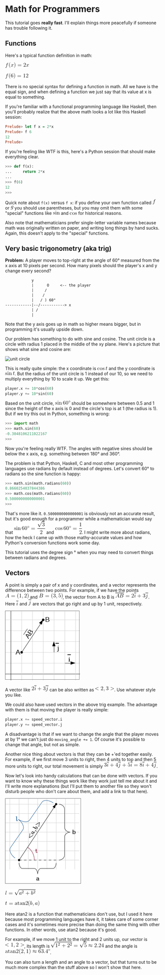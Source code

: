 # Math for Programmers

This tutorial goes **really fast**. I'll explain things more peacefully
if someone has trouble following it.

## Functions

Here's a typical function definition in math:

![math:f(x)=2x][]

![math:f(6)=12][]

There is no special syntax for defining a function in math. All we have is the
equal sign, and when defining a function we just say that its value at x is
equal to something.

If you're familiar with a functional programming language like Haskell, then
you'll probably realize that the above math looks a lot like this Haskell
session:

```haskell
Prelude> let f x = 2*x
Prelude> f 6
12
Prelude>
```

If you're feeling like WTF is this, here's a Python session that should make
everything clear.

```python
>>> def f(x):
...     return 2*x
...
>>> f(6)
12
>>>
```

Quick note about `f(x)` versus `f x`: if you define your own function called
![math:f][] or ![math:g][] you should use parentheses, but you may omit them
with some "special" functions like ![math:\sin][] and ![math:\cos][] for
historical reasons.

Also note that mathematicians prefer single-letter variable names because math
was originally written on paper, and writing long things by hand sucks. Again,
this doesn't apply to the "special" functions.

## Very basic trigonometry (aka trig)

**Problem:** A player moves to top-right at the angle of 60° measured from the
x axis at 10 pixels per second. How many pixels should the player's x and y
change every second?

```
            y
            |      O     <-- the player
            |     /
            |    /
            |   / ) 60°
------------|--/-----------> x
            | /
            |
```

Note that the y axis goes up in math so higher means bigger, but in programming
it's usually upside down.

Our problem has something to do with sine and cosine. The unit circle is a
circle with radius 1 placed in the middle of the xy plane. Here's a picture that
shows what sine and cosine are:

![unit circle](https://upload.wikimedia.org/wikipedia/commons/thumb/8/8f/Unit_circle.svg/352px-Unit_circle.svg.png)

This is really quite simple: the x coordinate is ![math:\cos t][] and the y
coordinate is ![math:\sin t][]. But the radius of the unit circle is 1 instead
of our 10, so we need to multiply everything by 10 to scale it up. We get this:

```python
player.x += 10*cos(60)
player.y += 10*sin(60)
```

Based on the unit circle, ![math:\sin 60\degree][] should be somewhere between
0.5 and 1 since the height of the x axis is 0 and the circle's top is at 1 (the
radius is 1). But if we try this out in Python, something is wrong:

```python
>>> import math
>>> math.sin(60)
-0.3048106211022167
>>>
```

Now you're feeling really WTF. The angles with negative sines should be below
the x axis, e.g. something between 180° and 360°.

The problem is that Python, Haskell, C and most other programming languages use
radians by default instead of degrees. Let's convert 60° to radians so the sine
function is happy:

```python
>>> math.sin(math.radians(60))
0.8660254037844386
>>> math.cos(math.radians(60))
0.5000000000000001
>>> 
```

That's more like it. `0.5000000000000001` is obviously not an accurate result,
but it's good enough for a programmer while a mathematician would say that
![math:\sin 60\degree = {\sqrt 3 \over 2}][] and
![math:\cos 60\degree = {1 \over 2}][]. I might write more about radians, how
the heck I came up with those mathy-accurate values and how Python's conversion
functions work some day.

This tutorial uses the degree sign ° when you may need to convert things
between radians and degrees.

## Vectors

A point is simply a pair of x and y coordinates, and a vector represents the
difference between two points. For example, if we have the points
![math:A=(1,2)][] and ![math:B=(3,5)][], the vector from A to B is
![math:\overline{AB}=2\overline{i}+3\overline{j}][]. Here
![math:\overline{i}][] and ![math:\overline{j}][] are vectors that go right and
up by 1 unit, respectively.

![points A and B, and the unit vectors i and j](images/vectors-ab-ij.png)

A vector like ![math:2\overline{i}+3\overline{j}][] can be also written as
![math:<2,3>][]. Use whatever style you like.

We could also have used vectors in the above trig example. The advantage with
them is that moving the player is really simple:

```python
player.x += speed_vector.i
player.y += speed_vector.j
```

A disadvantage is that if we want to change the angle that the player moves at
by 1° we can't just do `moving_angle += 1`. Of course it's possible to change
that angle, but not as simple.

Another nice thing about vectors is that they can be +'ed together easily.
For example, if we first move 3 units to right, then 4 units to top and then
5 more units to right, our total movement is simply
![math:3\overline{i}+4\overline{j}+5\overline{i} = 8\overline{i}+4\overline{j}][].

Now let's look into handy calculations that can be done with vectors. If you
want to know why these things work like they work just tell me about it and
I'll write more explanations (but I'll put them to another file so they won't
disturb people who don't care about them, and add a link to that here).

![vector from A to B, length l, angle from horizontal plane t](images/vector-calc.png)

![math:l = \sqrt{a^2+b^2}][]

![math:t = \text{atan2}(b,a)][]

Here atan2 is a function that mathematicians don't use, but I used it here
because most programming languages have it, it takes care of some corner cases
and it's sometimes more precise than doing the same thing with other functions.
In other words, use atan2 because it's good.

For example, if we move 1 unit to the right and 2 units up, our vector is
![math:<1,2>][], its length is ![math:\sqrt{1^2+2^2} = \sqrt5 \approx 2.24][]
and the angle is ![math:\text{atan2}(2,1) \approx 63.4\degree][].

You can also turn a length and an angle to a vector, but that turns out to be
much more complex than the stuff above so I won't show that here.

[math:f(x)=2x]: images/math/080320743c76f725cd1f62a2c774c4e6.gif
[math:f(6)=12]: images/math/152e1ca519e8fcf69c2dbda118348af2.gif
[math:f]: images/math/8fa14cdd754f91cc6554c9e71929cce7.gif
[math:g]: images/math/b2f5ff47436671b6e533d8dc3614845d.gif
[math:\sin]: images/math/5912fc1251cd0c1e212f6dd8d19f17ef.gif
[math:\cos]: images/math/8effff999de692c242b9f7a539c63e58.gif
[math:\cos t]: images/math/4d3eb39ad6e06c939af4dee7de899759.gif
[math:\sin t]: images/math/5732d78efedc927ac0d505b0b839d142.gif
[math:\sin 60\degree]: images/math/10eb7bf694bb1144845276b2337dd629.gif
[math:\sin 60\degree = {\sqrt 3 \over 2}]: images/math/2dbba55f17b7abb4642fb000b1e1eed1.gif
[math:\cos 60\degree = {1 \over 2}]: images/math/f594199d05540abcf86048e7381f7e2f.gif
[math:A=(1,2)]: images/math/ea55273b1ce070424fbe13c45d6270c9.gif
[math:B=(3,5)]: images/math/ef624b5778b8523126644acae2e90d0c.gif
[math:\overline{AB}=2\overline{i}+3\overline{j}]: images/math/1efdde526c4454c415962aee4c31c189.gif
[math:\overline{i}]: images/math/e7b06e56bc1bc0ddb7d4b18f610a22f1.gif
[math:\overline{j}]: images/math/522c83fef16bb027f2f74695a0da4f90.gif
[math:2\overline{i}+3\overline{j}]: images/math/e841e0cd2b87a7caab51341881b2179e.gif
[math:<2,3>]: images/math/477e582288e4243cb3dc9173beaf64fc.gif
[math:3\overline{i}+4\overline{j}+5\overline{i} = 8\overline{i}+4\overline{j}]: images/math/a6cc20a2be8c06d9ba7e53998fc8558c.gif
[math:l = \sqrt{a^2+b^2}]: images/math/d0991f3c2601c3ea485cd3956b3bc412.gif
[math:t = \text{atan2}(b,a)]: images/math/17e4437cf9d2ecd41e41ccc5648befa5.gif
[math:<1,2>]: images/math/10adba9a4d1293648444f90c1f98f4af.gif
[math:\sqrt{1^2+2^2} = \sqrt5 \approx 2.24]: images/math/b80cc910ea17ab398618758290d4b592.gif
[math:\text{atan2}(2,1) \approx 63.4\degree]: images/math/cd851b8b9812898e8b80194e2aa51dd2.gif
